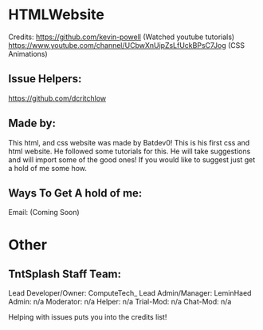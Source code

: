 # HTMLWebsite
Credits:
https://github.com/kevin-powell (Watched youtube tutorials)
https://www.youtube.com/channel/UCbwXnUipZsLfUckBPsC7Jog (CSS Animations) 
## Issue Helpers:
https://github.com/dcritchlow 
## Made by:

This html, and css website was made by Batdev0! This is his first css and html website. He followed some tutorials for this.
He will take suggestions and will import some of the good ones! If you would like to suggest just get a hold of me some how.

## Ways To Get A hold of me:

Email: (Coming Soon)

# Other

## TntSplash Staff Team:

  Lead Developer/Owner: ComputeTech_
  Lead Admin/Manager: LeminHaed
  Admin: n/a
  Moderator: n/a
  Helper: n/a
  Trial-Mod: n/a
  Chat-Mod: n/a

Helping with issues puts you into the credits list!
